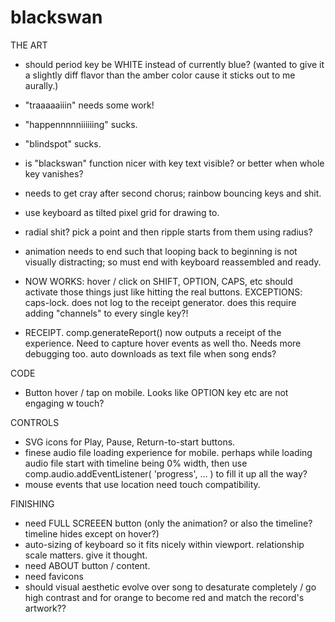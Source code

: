# blackswan




THE ART

- should period key be WHITE instead of currently blue? (wanted to give it a slightly diff flavor than the amber color cause it sticks out to me aurally.)

- "traaaaaiiin" needs some work!

- "happennnnniiiiiing" sucks.

- "blindspot" sucks.

- is "blackswan" function nicer with key text visible? or better when whole key vanishes?

- needs to get cray after second chorus; rainbow bouncing keys and shit.

- use keyboard as tilted pixel grid for drawing to.

- radial shit? pick a point and then ripple starts from them using radius?

- animation needs to end such that looping back to beginning is not visually distracting; so must end with keyboard reassembled and ready.

- NOW WORKS: hover / click on SHIFT, OPTION, CAPS, etc should activate those things just like hitting the real buttons. EXCEPTIONS: caps-lock. does not log to the receipt generator. does this require adding "channels" to every single key?!

- RECEIPT. comp.generateReport() now outputs a receipt of the experience. Need to capture hover events as well tho. Needs more debugging too. auto downloads as text file when song ends?




CODE

- Button hover / tap on mobile. Looks like OPTION key etc are not engaging w touch?




CONTROLS

- SVG icons for Play, Pause, Return-to-start buttons.
- finese audio file loading experience for mobile. perhaps while loading audio file start with timeline being 0% width, then use comp.audio.addEventListener( 'progress', ... ) to fill it up all the way?
- mouse events that use location need touch compatibility.




FINISHING

- need FULL SCREEEN button (only the animation? or also the timeline? timeline hides except on hover?)
- auto-sizing of keyboard so it fits nicely within viewport. relationship scale matters. give it thought.
- need ABOUT button / content.
- need favicons
- should visual aesthetic evolve over song to desaturate completely / go high contrast and for orange to become red and match the record's artwork??








